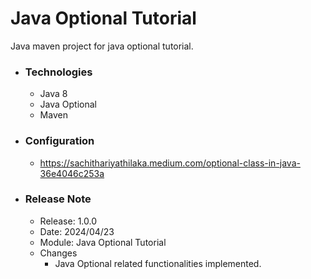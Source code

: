 # Java Optional Tutorial
Java maven project for java optional tutorial.

* ### Technologies
    * Java 8
    * Java Optional
    * Maven

* ### Configuration
    * https://sachithariyathilaka.medium.com/optional-class-in-java-36e4046c253a

* ### Release Note

    * Release: 1.0.0
    * Date: 2024/04/23
    * Module: Java Optional Tutorial
    * Changes
        * Java Optional related functionalities implemented.
